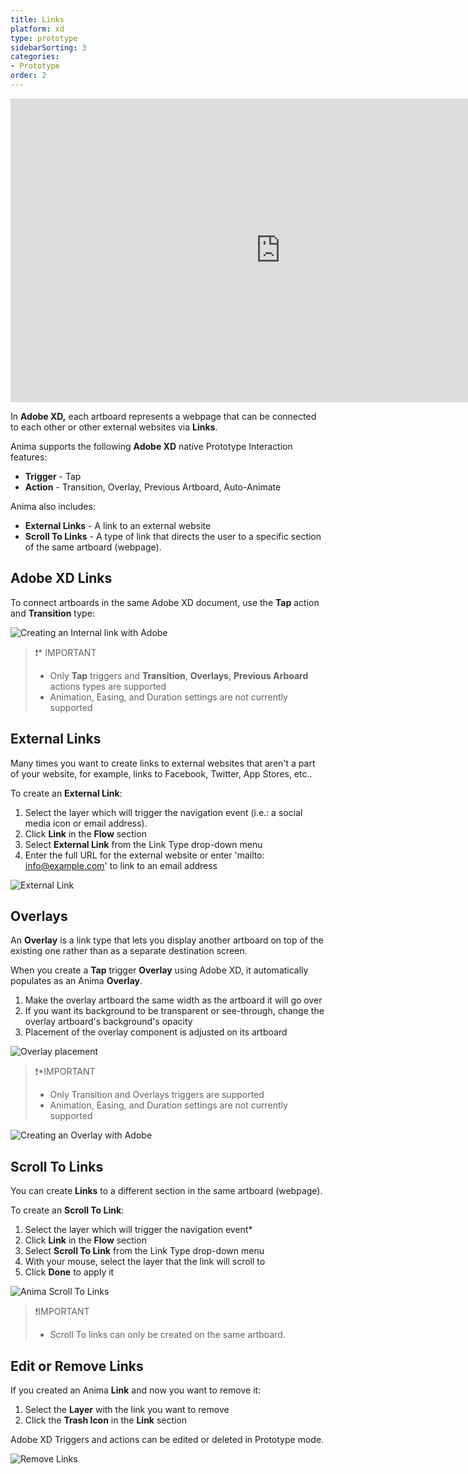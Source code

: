 ```yaml
---
title: Links
platform: xd
type: prototype
sidebarSorting: 3
categories: 
- Prototype
order: 2
---
```

<iframe width="864" height="486" src="https://www.youtube.com/embed/q6qc-2US6lA" frameborder="0" allow="accelerometer; autoplay; encrypted-media; gyroscope; picture-in-picture" allowfullscreen></iframe>

In **Adobe XD,** each artboard represents a webpage that can be connected to each other or other external websites via **Links**.

Anima supports the following **Adobe XD** native Prototype Interaction features:

- **Trigger** - Tap
- **Action** - Transition, Overlay, Previous Artboard, Auto-Animate

Anima also includes:
- **External Links** - A link to an external website
- **Scroll To Links** - A type of link that directs the user to a specific section of the same artboard (webpage).

## Adobe XD Links

To connect artboards in the same Adobe XD document, use the **Tap** action and **Transition** type:

![Creating an Internal link with Adobe](https://p46.f4.n0.cdn.getcloudapp.com/items/xQuWA42W/XD%20Links%402x.png?v=5bb8b7cdd5d48fff14fec0ab7c79dd71 "Creating an Internal link with Adobe Links")

>❗️* IMPORTANT
>- Only **Tap** triggers and **Transition**, **Overlays**, **Previous Arboard** actions types are supported
>- Animation, Easing, and Duration settings are not currently supported

## External Links

Many times you want to create links to external websites that aren't a part of your website, for example,  links to Facebook, Twitter, App Stores, etc..

To create an **External Link**:

1. Select the layer which will trigger the navigation event  (i.e.: a social media icon or email address).
2. Click **Link**  in the **Flow** section
3. Select **External Link** from the Link Type drop-down menu
4. Enter the full URL for the external website or enter 'mailto: info@example.com' to link to an email address

![External Link](https://p46.f4.n0.cdn.getcloudapp.com/items/04uPOGwd/External%20Link%402x.png?v=a9f198f1e5d2462dde0db64e6306cb4e "Creating an External link")

## Overlays
An **Overlay** is a link type that lets you display another artboard on top of the existing one rather than as a separate destination screen.  


When you create a **Tap** trigger **Overlay** using Adobe XD, it automatically populates as an Anima **Overlay**.

1. Make the overlay artboard the same width as the artboard it will go over
2. If you want its background to be transparent or see-through, change the overlay artboard's background's opacity
3. Placement of the overlay component is adjusted on its artboard

![Overlay placement](https://animaapp.s3.amazonaws.com/docs/adobe-xd/Prototype%20-%20Adobe%20Overlay%20placement.png)

>❗️*IMPORTANT
>- Only Transition and Overlays triggers are supported
>- Animation, Easing, and Duration settings are not currently supported

![Creating an Overlay with Adobe](https://p46.f4.n0.cdn.getcloudapp.com/items/WnuGrene/Adobe%20Overlay%402x.png?v=1c40a79d359450c44fb655eea5d586ca "Creating an Overlay with Adobe")

## Scroll To Links

You can create **Links** to a different section in the same artboard (webpage).

To create an **Scroll To Link**:
1. Select the layer which will trigger the navigation event*
2. Click **Link**  in the **Flow** section
3. Select **Scroll To Link** from the Link Type drop-down menu
4. With your mouse, select the layer that the link will scroll to
5. Click **Done** to apply it

![Anima Scroll To Links](https://p46.f4.n0.cdn.getcloudapp.com/items/9ZuE02Eo/anchor-link-Gif-ps.gif?v=8dec6c392485e58c784b61328d7b9c82)

>❗️IMPORTANT
> - Scroll To links can only be created on the same artboard.

## Edit or Remove Links

If you created an Anima **Link** and now you want to remove it:

1. Select the **Layer** with the link you want to remove
2. Click the **Trash Icon** in the **Link** section

Adobe XD Triggers and actions can be edited or deleted in Prototype mode.


![Remove Links](https://p46.f4.n0.cdn.getcloudapp.com/items/YEuALpY0/Remove%20Link%402x.png?v=67dd7efa77421dc5fba7f2e7c365dd16)
